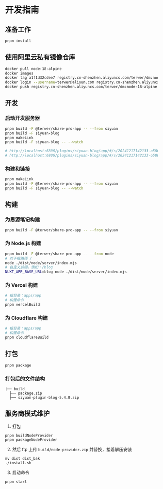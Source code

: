 # 开发指南

## 准备工作

```bash
pnpm install
```


## 使用阿里云私有镜像仓库

```bash
docker pull node:18-alpine
docker images
docker tag a1f1d32cdee7 registry.cn-shenzhen.aliyuncs.com/terwer/dm:node-18-alpine
docker login --username=terwer@aliyun.com registry.cn-shenzhen.aliyuncs.com
docker push registry.cn-shenzhen.aliyuncs.com/terwer/dm:node-18-alpine
```


## 开发

### 启动开发服务器

```bash
pnpm build -F @terwer/share-pro-app -- --from siyuan
pnpm build -F siyuan-blog
pnpm makeLink
pnpm build -F siyuan-blog -- --watch

# http://localhost:6806/plugins/siyuan-blog/app/#/s/20241217142133-o580ytq
# http://localhost:6806/plugins/siyuan-blog/app/#/s/20241217142133-o580ytq?lang=en_US
```

### 构建和链接

```bash
pnpm makeLink
pnpm build -F @terwer/share-pro-app -- --from siyuan
pnpm build -F siyuan-blog -- --watch
```


## 构建

### 为思源笔记构建

```bash
pnpm build -F @terwer/share-pro-app -- --from siyuan
```


### 为 Node.js 构建

```bash
pnpm build -F @terwer/share-pro-app -- --from node
# 对于根路径 /
node ./dist/node/server/index.mjs
# 自定义前缀，例如：/blog
NUXT_APP_BASE_URL=blog node ./dist/node/server/index.mjs
```


### 为 Vercel 构建

```bash
# 根目录：apps/app
# 构建命令
pnpm vercelBuild
```


### 为 Cloudflare 构建

```bash
# 根目录：apps/app
# 构建命令
pnpm cloudflareBuild
```


## 打包

```bash
pnpm package
```


### 打包后的文件结构

```
├── build
  ├── package.zip
  ├── siyuan-plugin-blog-5.4.0.zip
```

## 服务商模式维护

1. 打包

```
pnpm buildNodeProvider
pnpm packageNodeProvider
```

2. 然后 ftp 上传 `build/node-provider.zip` 并替换，接着解压安装

```
mv dist dist_bak
./install.sh
```

3. 启动命令

```
pnpm start
```